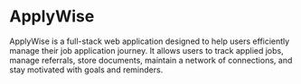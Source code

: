 # ApplyWise
ApplyWise is a full-stack web application designed to help users efficiently manage their job application journey. It allows users to track applied jobs, manage referrals, store documents, maintain a network of connections, and stay motivated with goals and reminders.
